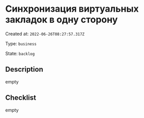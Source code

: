 # Синхронизация виртуальных закладок в одну сторону

Created at: `2022-06-26T08:27:57.317Z`

Type: `business`

State: `backlog`

## Description
empty

## Checklist
empty
